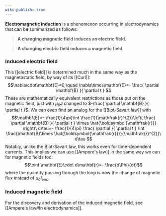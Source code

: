 ```yaml
---
wiki-publish: true
---
```

**Electromagnetic induction** is a phenomenon occurring in electrodynamics that can be summarized as follows:

> **A changing magnetic field induces an electric field.**

> **A changing electric field induces a magnetic field.**
### Induced electric field
This [[electric field]] is determined much in the same way as the magnetostatic field, by way of its [[Curl]]:
$$\nabla\cdot\mathbf{E}=0,\quad \nabla\times\mathbf{E}=- \frac{ \partial \mathbf{B} }{ \partial t } $$
These are mathematically equivalent restrictions as those put on the magnetic field, just with $\mu_{0}\mathbf{J}$ changed to $-\frac{ \partial \mathbf{B} }{ \partial t }$. We can even find an analog for the [[Biot-Savart law]] with
$$\mathbf{E}=- \frac{1}{4\pi}\int \frac{1}{\mathfrak{r}^{2}}\left( \frac{ \partial \mathbf{B} }{ \partial t } \times \hat{\boldsymbol{\mathfrak{r}}} \right)\ d\tau=- \frac{1}{4\pi} \frac{ \partial  }{ \partial t } \int \frac{\mathbf{B}\times \hat{\boldsymbol{\mathfrak{r}}}}{\mathfrak{r}^{2}}\ d\tau  $$
Notably, unlike the Biot-Savart law, this works even for time-dependent currents. This implies we can use [[Ampere's law]] in the same way we can for magnetic fields too:
$$\oint \mathbf{E}\cdot d\mathbf{r}=- \frac{d\Phi}{dt}$$
where the quantity passing through the loop is now the change of magnetic flux instead of $\mu_{0}I_\text{enc}$.
### Induced magnetic field
For the discovery and derivation of the induced magnetic field, see [[Ampere's law#In electrodynamics]].
